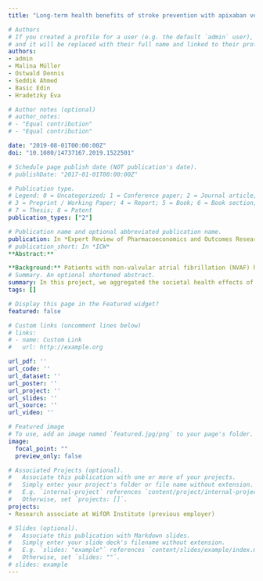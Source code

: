 ```yaml
---
title: "Long-term health benefits of stroke prevention with apixaban versus vitamin K antagonist warfarin in patients with non-valvular atrial fibrillation in Germany: a population-based modelling study"

# Authors
# If you created a profile for a user (e.g. the default `admin` user), write the username (folder name) here 
# and it will be replaced with their full name and linked to their profile.
authors:
- admin
- Malina Müller
- Ostwald Dennis
- Seddik Ahmed
- Basic Edin
- Hradetzky Eva

# Author notes (optional)
# author_notes:
# - "Equal contribution"
# - "Equal contribution"

date: "2019-08-01T00:00:00Z"
doi: "10.1080/14737167.2019.1522501"

# Schedule page publish date (NOT publication's date).
# publishDate: "2017-01-01T00:00:00Z"

# Publication type.
# Legend: 0 = Uncategorized; 1 = Conference paper; 2 = Journal article;
# 3 = Preprint / Working Paper; 4 = Report; 5 = Book; 6 = Book section;
# 7 = Thesis; 8 = Patent
publication_types: ["2"]

# Publication name and optional abbreviated publication name.
publication: In *Expert Review of Pharmacoeconomics and Outcomes Research*
# publication_short: In *ICW*
**Abstract:**

**Background:** Patients with non-valvular atrial fibrillation (NVAF) have a five times higher stroke risk. For more than 50 years, vitamin K antagonists (VKAs) have been the primary medication for stroke prevention. Apixaban, a non-vitamin K oral anticoagulant (NOAC), has demonstrated better efficacy and safety characteristics than the VKA warfarin in the ARISTOTLE trial. This study aims to quantify the potential societal effects of using apixaban instead of VKA in the German NVAF population from 2017 to 2030. **Methods:** Using an existing Markov model and a dynamic population approach, we modelled the health benefits of apixaban in patients with NVAF compared to VKA therapy in the German population from 2017 to 2030. **Results:** The results represent the extrapolated direct long-term health benefits of apixaban over VKA therapy for the German NVAF population. From 2017 until 2030, the use of apixaban instead of a VKA could avoid 52,185 major clinical events. This includes 15,383 non-fatal strokes or SEs, 22,483 non-fatal major bleeds, and 14,319 all-cause deaths, which correspond to 109,887 life years gained. **Conclusion:** This study demonstrated that using apixaban instead of VKA for stroke prevention can lead to considerable reduction in cardiovascular events.
# Summary. An optional shortened abstract.
summary: In this project, we aggregated the societal health effects of the use of a novel anticoagulant in patients with atrial fibrillation.
tags: []

# Display this page in the Featured widget?
featured: false

# Custom links (uncomment lines below)
# links:
# - name: Custom Link
#   url: http://example.org

url_pdf: ''
url_code: ''
url_dataset: ''
url_poster: ''
url_project: ''
url_slides: ''
url_source: ''
url_video: ''

# Featured image
# To use, add an image named `featured.jpg/png` to your page's folder. 
image:
  focal_point: ""
  preview_only: false

# Associated Projects (optional).
#   Associate this publication with one or more of your projects.
#   Simply enter your project's folder or file name without extension.
#   E.g. `internal-project` references `content/project/internal-project/index.md`.
#   Otherwise, set `projects: []`.
projects:
- Research associate at WifOR Institute (previous employer)

# Slides (optional).
#   Associate this publication with Markdown slides.
#   Simply enter your slide deck's filename without extension.
#   E.g. `slides: "example"` references `content/slides/example/index.md`.
#   Otherwise, set `slides: ""`.
# slides: example
---
```



